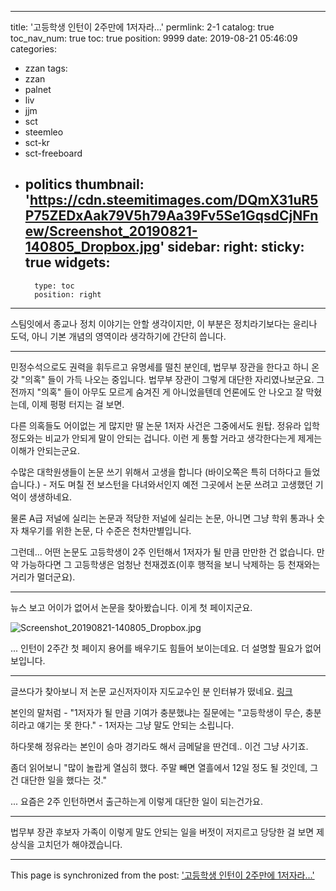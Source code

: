 
---
title: '고등학생 인턴이 2주만에 1저자라...'
permlink: 2-1
catalog: true
toc_nav_num: true
toc: true
position: 9999
date: 2019-08-21 05:46:09
categories:
- zzan
tags:
- zzan
- palnet
- liv
- jjm
- sct
- steemleo
- sct-kr
- sct-freeboard
- politics
thumbnail: 'https://cdn.steemitimages.com/DQmX31uR5P75ZEDxAak79V5h79Aa39Fv5Se1GqsdCjNFnew/Screenshot_20190821-140805_Dropbox.jpg'
sidebar:
    right:
        sticky: true
widgets:
    -
        type: toc
        position: right
---


스팀잇에서 종교나 정치 이야기는 안할 생각이지만, 이 부분은 정치라기보다는 윤리나 도덕, 아니 기본 개념의 영역이라 생각하기에 간단히 씁니다.

---

민정수석으로도 권력을 휘두르고 유명세를 떨친 분인데, 법무부 장관을 한다고 하니 온갖 "의혹" 들이 가득 나오는 중입니다. 법무부 장관이 그렇게 대단한 자리였나보군요. 그 전까지 "의혹" 들이 아무도 모르게 숨겨진 게 아니었을텐데 언론에도 안 나오고 잘 막혔는데, 이제 펑펑 터지는 걸 보면.

다른 의혹들도 어이없는 게 많지만 딸 논문 1저자 사건은 그중에서도 원탑. 정유라 입학 정도와는 비교가 안되게 말이 안되는 겁니다. 이런 게 통할 거라고 생각한다는게 제게는 이해가 안되는군요.

수많은 대학원생들이 논문 쓰기 위해서 고생을 합니다 (바이오쪽은 특히 더하다고 들었습니다.) - 저도 며칠 전 보스턴을 다녀와서인지 예전 그곳에서 논문 쓰려고 고생했던 기억이 생생하네요.

물론 A급 저널에 실리는 논문과 적당한 저널에 실리는 논문, 아니면 그냥 학위 통과나 숫자 채우기를 위한 논문, 다 수준은 천차만별입니다. 

그런데... 어떤 논문도 고등학생이 2주 인턴해서 1저자가 될 만큼 만만한 건 없습니다. 만약 가능하다면 그 고등학생은 엄청난 천재겠죠(이후 행적을 보니 낙제하는 등 천재와는 거리가 멀더군요).

---

뉴스 보고 어이가 없어서 논문을 찾아봤습니다. 이게 첫 페이지군요.

![Screenshot_20190821-140805_Dropbox.jpg](https://cdn.steemitimages.com/DQmX31uR5P75ZEDxAak79V5h79Aa39Fv5Se1GqsdCjNFnew/Screenshot_20190821-140805_Dropbox.jpg)

... 인턴이 2주간 첫 페이지 용어를 배우기도 힘들어 보이는데요. 더 설명할 필요가 없어보입니다.

---

글쓰다가 찾아보니 저 논문 교신저자이자 지도교수인 분 인터뷰가 떴네요. [링크](http://naver.me/xdminVZi)

본인의 말처럼 - "1저자가 될 만큼 기여가 충분했냐는 질문에는 "고등학생이 무슨, 충분히라고 얘기는 못 한다." - 1저자는 그냥 말도 안되는 소립니다. 

하다못해 정유라는 본인이 승마 경기라도 해서 금메달을 딴건데.. 이건 그냥 사기죠. 

좀더 읽어보니 "많이 놀랍게 열심히 했다. 주말 빼면 열흘에서 12일 정도 될 것인데, 그건 대단한 일을 했다는 것."

... 요즘은 2주 인턴하면서 출근하는게 이렇게 대단한 일이 되는건가요.

---

법무부 장관 후보자 가족이 이렇게 말도 안되는 일을 버젓이 저지르고 당당한 걸 보면 제 상식을 고치던가 해야겠습니다.

- - -

This page is synchronized from the post: ['고등학생 인턴이 2주만에 1저자라...'](https://steemit.com/@glory7/2-1)
